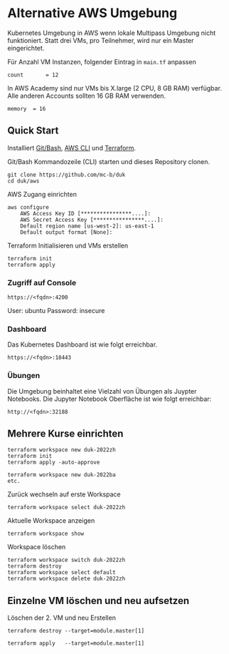 # Alternative AWS Umgebung

Kubernetes Umgebung in AWS wenn lokale Multipass Umgebung nicht funktioniert. Statt drei VMs, pro Teilnehmer, wird nur ein Master eingerichtet.

Für Anzahl VM Instanzen, folgender Eintrag in `main.tf` anpassen

    count       = 12
    
In AWS Academy sind nur VMs bis X.large (2 CPU, 8 GB RAM) verfügbar. Alle anderen Accounts sollten 16 GB RAM verwenden.

    memory  = 16
    
## Quick Start

Installiert [Git/Bash](https://git-scm.com/downloads), [AWS CLI](https://aws.amazon.com/de/cli/) und [Terraform](https://www.terraform.io/).

Git/Bash Kommandozeile (CLI) starten und dieses Repository clonen.

    git clone https://github.com/mc-b/duk
    cd duk/aws
    
AWS Zugang einrichten
    
    aws configure
        AWS Access Key ID [****************....]:
        AWS Secret Access Key [****************....]:
        Default region name [us-west-2]: us-east-1
        Default output format [None]:        
    
Terraform Initialisieren und VMs erstellen

    terraform init
    terraform apply   
  
### Zugriff auf Console

    https://<fqdn>:4200
    
User: ubuntu
Password: insecure    
   

### Dashboard

Das Kubernetes Dashboard ist wie folgt erreichbar.

    https://<fqdn>:18443

### Übungen

Die Umgebung beinhaltet eine Vielzahl von Übungen als Juypter Notebooks. Die Jupyter Notebook Oberfläche ist wie folgt erreichbar:

    http://<fqdn>:32188     
    
## Mehrere Kurse einrichten

    terraform workspace new duk-2022zh
    terraform init
    terraform apply -auto-approve
    
    terraform workspace new duk-2022ba
    etc.
    
Zurück wechseln auf erste Workspace

    terraform workspace select duk-2022zh 

Aktuelle Workspace anzeigen

    terraform workspace show  
    
Workspace löschen

    terraform workspace switch duk-2022zh
    terraform destroy 
    terraform workspace select default
    terraform workspace delete duk-2022zh      
  
## Einzelne VM löschen und neu aufsetzen

Löschen der 2. VM und neu Erstellen

    terraform destroy --target=module.master[1]
    
    terraform apply   --target=module.master[1]

